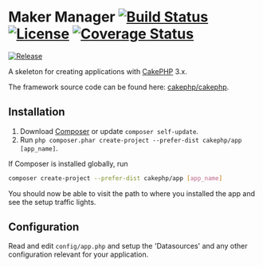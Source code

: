 # Maker Manager [![Build Status](https://travis-ci.org/Dallas-Makerspace/makermanager.svg?branch=master)](https://travis-ci.org/Dallas-Makerspace/makermanager) [![License](https://img.shields.io/github/license/Dallas-Makerspace/makermanager.svg?style=flat-square)](https://packagist.org/packages/cakephp/app) [![Coverage Status](https://coveralls.io/repos/github/Dallas-Makerspace/makermanager/badge.svg?branch=master)](https://coveralls.io/github/Dallas-Makerspace/makermanager?branch=master)
[![Release](https://img.shields.io/github/tag/Dallas-Makerspace/makermanager.svg?style=flat-square)](https://github.com/Dallas-Makerspace/makermanager/tags)

A skeleton for creating applications with [CakePHP](http://cakephp.org) 3.x.

The framework source code can be found here: [cakephp/cakephp](https://github.com/cakephp/cakephp).

## Installation

1. Download [Composer](http://getcomposer.org/doc/00-intro.md) or update `composer self-update`.
2. Run `php composer.phar create-project --prefer-dist cakephp/app [app_name]`.

If Composer is installed globally, run
```bash
composer create-project --prefer-dist cakephp/app [app_name]
```

You should now be able to visit the path to where you installed the app and see
the setup traffic lights.

## Configuration

Read and edit `config/app.php` and setup the 'Datasources' and any other
configuration relevant for your application.
